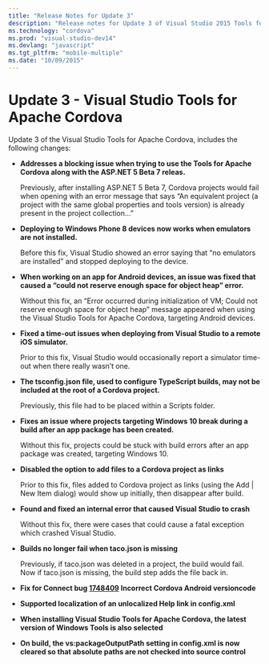 ```yaml
---
title: "Release Notes for Update 3"
description: "Release notes for Update 3 of Visual Studio 2015 Tools for Apache Cordova"
ms.technology: "cordova"
ms.prod: "visual-studio-dev14"
ms.devlang: "javascript"
ms.tgt_pltfrm: "mobile-multiple"
ms.date: "10/09/2015"
---
```


# Update 3 - Visual Studio Tools for Apache Cordova

Update 3 of the Visual Studio Tools for Apache Cordova, includes the following changes:

* **Addresses a blocking issue when trying to use the Tools for Apache Cordova along with the ASP.NET 5 Beta 7 releas.**

  Previously, after installing ASP.NET 5 Beta 7, Cordova projects would fail when opening with an error message that says “An equivalent project (a project with the same global properties and tools version) is already present in the project collection…”  

* **Deploying to Windows Phone 8 devices now works when emulators are not installed.**

  Before this fix, Visual Studio showed an error saying that “no emulators are installed” and stopped deploying to the device. 
* **When working on an app for Android devices, an issue was fixed that caused a “could not reserve enough space for object heap” error.**

  Without this fix, an “Error occurred during initialization of VM; Could not reserve enough space for object heap” message appeared when using the Visual Studio Tools for Apache Cordova, targeting Android devices.

* **Fixed a time-out issues when deploying from Visual Studio to a remote iOS simulator.**

  Prior to this fix, Visual Studio would occasionally report a simulator time-out when there really wasn’t one.

* **The tsconfig.json file, used to configure TypeScript builds, may not be included at the root of a Cordova project.**

  Previously, this file had to be placed within a Scripts folder.

* **Fixes an issue where projects targeting Windows 10 break during a build after an app package has been created.**

  Without this fix, projects could be stuck with build errors after an app package was created, targeting Windows 10.

* **Disabled the option to add files to a Cordova project as links**

  Prior to this fix, files added to Cordova project as links (using the Add | New Item dialog) would show up initially, then disappear after build.
  
* **Found and fixed an internal error that caused Visual Studio to crash**

  Without this fix, there were cases that could cause a fatal exception which crashed Visual Studio.

* **Builds no longer fail when taco.json is missing**

  Previously, if taco.json was deleted in a project, the build would fail. Now if taco.json is missing, the build step adds the file back in.

* **Fix for Connect bug [1748409](https://connect.microsoft.com/VisualStudio/feedback/details/1748409/incorrect-cordova-android-versioncode) Incorrect Cordova Android versioncode**
* **Supported localization of an unlocalized Help link in config.xml**
* **When installing Visual Studio Tools for Apache Cordova, the latest version of Windows Tools is also selected**
* **On build, the vs:packageOutputPath setting in config.xml is now cleared so that absolute paths are not checked into source control**
